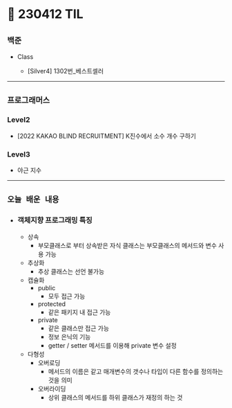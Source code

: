 # 🚩 230412 TIL

## **`백준`**

- Class

  - [Silver4] 1302번_베스트셀러

---

## **`프로그래머스`**

### Level2

- [2022 KAKAO BLIND RECRUITMENT] K진수에서 소수 개수 구하기

### Level3

- 야근 지수

---

## **`오늘 배운 내용`**

- ### 객체지향 프로그래밍 특징
  - 상속
    - 부모클래스로 부터 상속받은 자식 클래스는 부모클래스의 메서드와 변수 사용 가능
  - 추상화
    - 추상 클래스는 선언 불가능
  - 캡슐화
    - public
      - 모두 접근 가능 
    - protected
      - 같은 패키지 내 접근 가능
    - private
      - 같은 클래스만 접근 가능 
      - 정보 은닉의 기능
      - getter / setter 메서드를 이용해 private 변수 설정
  - 다형성
    - 오버로딩
      - 메서드의 이름은 같고 매개변수의 갯수나 타입이 다른 함수를 정의하는 것을 의미
    - 오버라이딩
      - 상위 클래스의 메서드를 하위 클래스가 재정의 하는 것
